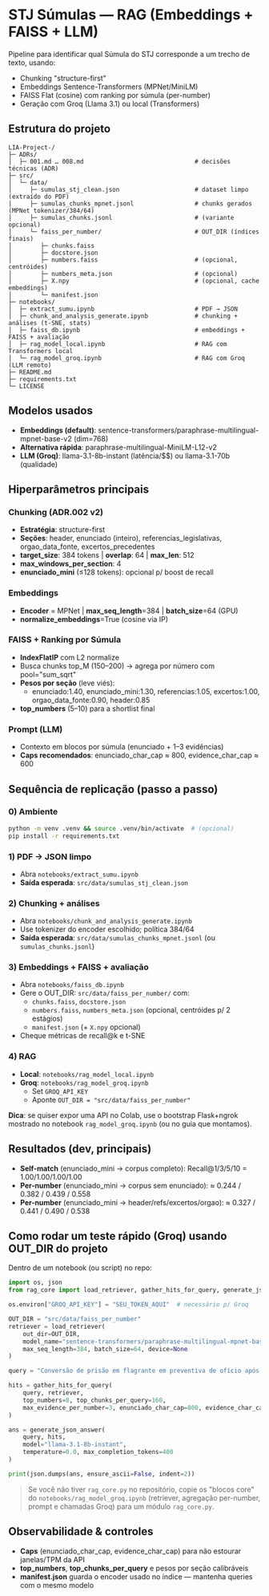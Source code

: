 # STJ Súmulas — RAG (Embeddings + FAISS + LLM)

Pipeline para identificar qual Súmula do STJ corresponde a um trecho de texto, usando:

- Chunking "structure-first"
- Embeddings Sentence-Transformers (MPNet/MiniLM)
- FAISS Flat (cosine) com ranking por súmula (per-number)
- Geração com Groq (Llama 3.1) ou local (Transformers)

## Estrutura do projeto

```
LIA-Project-/
├─ ADRs/
│  ├─ 001.md … 008.md                               # decisões técnicas (ADR)
├─ src/
│  └─ data/
│     ├─ sumulas_stj_clean.json                     # dataset limpo (extraído do PDF)
│     ├─ sumulas_chunks_mpnet.jsonl                 # chunks gerados (MPNet tokenizer/384/64)
│     ├─ sumulas_chunks.jsonl                       # (variante opcional)
│     └─ faiss_per_number/                          # OUT_DIR (índices finais)
│        ├─ chunks.faiss
│        ├─ docstore.json
│        ├─ numbers.faiss                           # (opcional, centróides)
│        ├─ numbers_meta.json                       # (opcional)
│        ├─ X.npy                                   # (opcional, cache embeddings)
│        └─ manifest.json
├─ notebooks/
│  ├─ extract_sumu.ipynb                            # PDF → JSON
│  ├─ chunk_and_analysis_generate.ipynb             # chunking + análises (t-SNE, stats)
│  ├─ faiss_db.ipynb                                # embeddings + FAISS + avaliação
│  ├─ rag_model_local.ipynb                         # RAG com Transformers local
│  └─ rag_model_groq.ipynb                          # RAG com Groq (LLM remoto)
├─ README.md
├─ requirements.txt
└─ LICENSE
```

## Modelos usados

- **Embeddings (default)**: sentence-transformers/paraphrase-multilingual-mpnet-base-v2 (dim=768)
- **Alternativa rápida**: paraphrase-multilingual-MiniLM-L12-v2
- **LLM (Groq)**: llama-3.1-8b-instant (latência/$$) ou llama-3.1-70b (qualidade)

## Hiperparâmetros principais

### Chunking (ADR.002 v2)

- **Estratégia**: structure-first
- **Seções**: header, enunciado (inteiro), referencias_legislativas, orgao_data_fonte, excertos_precedentes
- **target_size**: 384 tokens | **overlap**: 64 | **max_len**: 512
- **max_windows_per_section**: 4
- **enunciado_mini** (≤128 tokens): opcional p/ boost de recall

### Embeddings

- **Encoder** = MPNet | **max_seq_length**=384 | **batch_size**=64 (GPU)
- **normalize_embeddings**=True (cosine via IP)

### FAISS + Ranking por Súmula

- **IndexFlatIP** com L2 normalize
- Busca chunks top_M (150–200) → agrega por número com pool="sum_sqrt"
- **Pesos por seção** (leve viés):
  - enunciado:1.40, enunciado_mini:1.30, referencias:1.05, excertos:1.00, orgao_data_fonte:0.90, header:0.85
- **top_numbers** (5–10) para a shortlist final

### Prompt (LLM)

- Contexto em blocos por súmula (enunciado + 1–3 evidências)
- **Caps recomendados**: enunciado_char_cap ≈ 800, evidence_char_cap ≈ 600

## Sequência de replicação (passo a passo)

### 0) Ambiente

```bash
python -m venv .venv && source .venv/bin/activate  # (opcional)
pip install -r requirements.txt
```

### 1) PDF → JSON limpo

- Abra `notebooks/extract_sumu.ipynb`
- **Saída esperada**: `src/data/sumulas_stj_clean.json`

### 2) Chunking + análises

- Abra `notebooks/chunk_and_analysis_generate.ipynb`
- Use tokenizer do encoder escolhido; política 384/64
- **Saída esperada**: `src/data/sumulas_chunks_mpnet.jsonl` (ou `sumulas_chunks.jsonl`)

### 3) Embeddings + FAISS + avaliação

- Abra `notebooks/faiss_db.ipynb`
- Gere o OUT_DIR: `src/data/faiss_per_number/` com:
  - `chunks.faiss`, `docstore.json`
  - `numbers.faiss`, `numbers_meta.json` (opcional, centróides p/ 2 estágios)
  - `manifest.json` (+ `X.npy` opcional)
- Cheque métricas de recall@k e t-SNE

### 4) RAG

- **Local**: `notebooks/rag_model_local.ipynb`
- **Groq**: `notebooks/rag_model_groq.ipynb`
  - Set `GROQ_API_KEY`
  - Aponte `OUT_DIR = "src/data/faiss_per_number"`

**Dica**: se quiser expor uma API no Colab, use o bootstrap Flask+ngrok mostrado no notebook `rag_model_groq.ipynb` (ou no guia que montamos).

## Resultados (dev, principais)

- **Self-match** (enunciado_mini → corpus completo): Recall@1/3/5/10 = 1.00/1.00/1.00/1.00
- **Per-number** (enunciado_mini → corpus sem enunciado): ≈ 0.244 / 0.382 / 0.439 / 0.558
- **Per-number** (enunciado_mini → header/refs/excertos/orgao): ≈ 0.327 / 0.441 / 0.490 / 0.538

## Como rodar um teste rápido (Groq) usando OUT_DIR do projeto

Dentro de um notebook (ou script) no repo:

```python
import os, json
from rag_core import load_retriever, gather_hits_for_query, generate_json_answer

os.environ["GROQ_API_KEY"] = "SEU_TOKEN_AQUI"  # necessário p/ Groq

OUT_DIR = "src/data/faiss_per_number"
retriever = load_retriever(
    out_dir=OUT_DIR,
    model_name="sentence-transformers/paraphrase-multilingual-mpnet-base-v2",
    max_seq_length=384, batch_size=64, device=None
)

query = "Conversão de prisão em flagrante em preventiva de ofício após a Lei 13.964/2019 é possível?"

hits = gather_hits_for_query(
    query, retriever,
    top_numbers=8, top_chunks_per_query=160,
    max_evidence_per_number=3, enunciado_char_cap=800, evidence_char_cap=600
)

ans = generate_json_answer(
    query, hits,
    model="llama-3.1-8b-instant",
    temperature=0.0, max_completion_tokens=400
)

print(json.dumps(ans, ensure_ascii=False, indent=2))
```

> Se você não tiver `rag_core.py` no repositório, copie os "blocos core" do `notebooks/rag_model_groq.ipynb` (retriever, agregação per-number, prompt e chamadas Groq) para um módulo `rag_core.py`.

## Observabilidade & controles

- **Caps** (enunciado_char_cap, evidence_char_cap) para não estourar janelas/TPM da API
- **top_numbers**, **top_chunks_per_query** e pesos por seção calibráveis
- **manifest.json** guarda o encoder usado no índice — mantenha queries com o mesmo modelo
